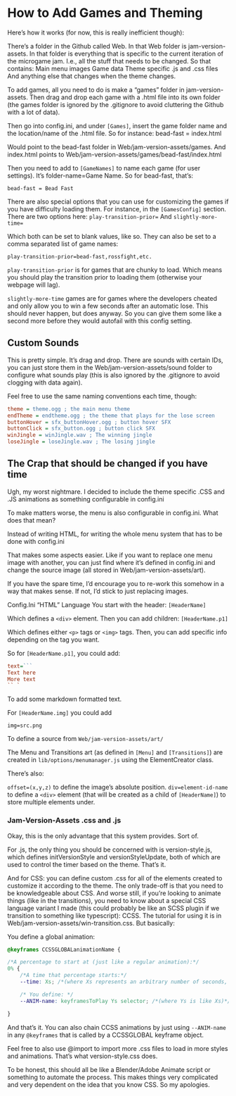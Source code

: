 # How to Add Games and Theming
Here’s how it works (for now, this is really inefficient though):

There’s a folder in the Github called Web. In that Web folder is jam-version-assets. In that folder is everything that is specific to the current iteration of the microgame jam. I.e., all the stuff that needs to be changed. So that contains:
Main menu images
Game data
Theme specific .js and .css files
And anything else that changes when the theme changes.

To add games, all you need to do is make a “games” folder in jam-version-assets. Then drag and drop each game with a .html file into its own folder (the games folder is ignored by the .gitignore to avoid cluttering the Github with a lot of data).

Then go into config.ini, and under `[Games]`, insert the game folder name and the location/name of the .html file. So for instance:
bead-fast = index.html

Would point to the bead-fast folder in Web/jam-version-assets/games.
And index.html points to Web/jam-version-assets/games/bead-fast/index.html

Then you need to add to `[GameNames]` to name each game (for user settings). It’s folder-name=Game Name. So for bead-fast, that’s:

`bead-fast = Bead Fast`


There are also special options that you can use for customizing the games if you have difficulty loading them. For instance, in the `[GamesConfig]` section. There are two options here:
`play-transition-prior=`
And
`slightly-more-time=`

Which both can be set to blank values, like so. They can also be set to a comma separated list of game names:

`play-transition-prior=bead-fast,rossfight,etc.`

`play-transition-prior` is for games that are chunky to load. Which means you should play the transition prior to loading them (otherwise your webpage will lag).

`slightly-more-time` games are for games where the developers cheated and only allow you to win a few seconds after an automatic lose. This should never happen, but does anyway. So you can give them some like a second more before they would autofail with this config setting.

## Custom Sounds
This is pretty simple. It’s drag and drop. There are sounds with certain IDs, you can just store them in the Web/jam-version-assets/sound folder to configure what sounds play (this is also ignored by the .gitignore to avoid clogging with data again).

Feel free to use the same naming conventions each time, though:
```ini
theme = theme.ogg ; the main menu theme
endTheme = endtheme.ogg ; the theme that plays for the lose screen
buttonHover = sfx_buttonHover.ogg ; button hover SFX
buttonClick = sfx_button.ogg ; button click SFX
winJingle = winJingle.wav ; The winning jingle
loseJingle = loseJingle.wav ; The losing jingle
```

## The Crap that should be changed if you have time
Ugh, my worst nightmare. I decided to include the theme specific .CSS and .JS animations as something configurable in config.ini

To make matters worse, the menu is also configurable in config.ini. What does that mean?

Instead of writing HTML, for writing the whole menu system that has to be done with config.ini

That makes some aspects easier. Like if you want to replace one menu image with another, you can just find where it’s defined in config.ini and change the source image (all stored in Web/jam-version-assets/art).

If you have the spare time, I’d encourage you to re-work this somehow in a way that makes sense. If not, I’d stick to just replacing images.

Config.Ini “HTML” Language
You start with the header:
`[HeaderName]`

Which defines a `<div>` element. Then you can add children:
`[HeaderName.p1]`

Which defines either `<p>` tags or `<img>` tags. Then, you can add specific info depending on the tag you want.

So for `[HeaderName.p1]`, you could add:
```ini
text=```
Text here
More text
`` `
```

To add some markdown formatted text.

For `[HeaderName.img]` you could add

`img=src.png`

To define a source from `Web/jam-version-assets/art/`

The Menu and Transitions art (as defined in `[Menu]` and `[Transitions]`) are created in `lib/options/menumanager.js` using the ElementCreator class.

There’s also:

`offset=(x,y,z)` to define the image’s absolute position.
`div=element-id-name` to define a `<div>` element (that will be created as a child of `[HeaderName]`) to store multiple elements under.
### Jam-Version-Assets .css and .js
Okay, this is the only advantage that this system provides. Sort of.


For .js, the only thing you should be concerned with is version-style.js, which defines initVersionStyle and versionStyleUpdate, both of which are used to control the timer based on the theme. That’s it.

And for CSS: you can define custom .css for all of the elements created to customize it according to the theme. The only trade-off is that you need to be knowledgeable about CSS. And worse still, if you’re looking to animate things (like in the transitions), you need to know about a special CSS language variant I made (this could probably be like an SCSS plugin if we transition to something like typescript): CCSS. The tutorial for using it is in Web/jam-version-assets/win-transition.css. But basically:

You define a global animation:
```css
@keyframes CCSSGLOBALanimationName {

/*A percentage to start at (just like a regular animation):*/
0% {
	/*A time that percentage starts:*/
	--time: Xs; /*(where Xs represents an arbitrary number of seconds, like 1s) */

	/* You define: */
	--ANIM-name: keyframesToPlay Ys selector; /*(where Ys is like Xs)*/

}
```
And that’s it. You can also chain CCSS animations by just using `--ANIM-name` in any `@keyframes` that is called by a CCSSGLOBAL keyframe object.

Feel free to also use @import to import more .css files to load in more styles and animations. That’s what version-style.css does.

To be honest, this should all be like a Blender/Adobe Animate script or something to automate the process. This makes things very complicated and very dependent on the idea that you know CSS. So my apologies.